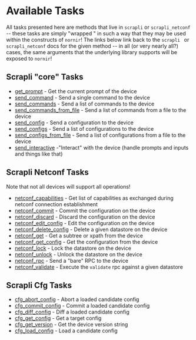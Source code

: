 # Available Tasks

All tasks presented here are methods that live in `scrapli` or `scrapli_netconf` -- these tasks are simply "wrapped
" in such a way that they may be used within the constructs of `nornir`! The links below link back to the `scrapli
` or `scrapli_netconf` docs for the given method -- in all (or very nearly all?) cases, the same arguments that the
 underlying library supports will be exposed to `nornir`!


## Scrapli "core" Tasks

- [get_prompt](https://scrapli.github.io/nornir_scrapli/api_docs/tasks/#get_prompt) - Get the current prompt of the device
- [send_command](https://scrapli.github.io/nornir_scrapli/api_docs/tasks/#send_command) - Send a single command to the device
- [send_commands](https://scrapli.github.io/nornir_scrapli/api_docs/tasks/#send_commands) - Send a list of commands to the device
- [send_commands_from_file](https://scrapli.github.io/nornir_scrapli/api_docs/tasks/#send_commands_from_file) - Send a list of commands from a file to the device
- [send_config](https://scrapli.github.io/nornir_scrapli/api_docs/tasks/#send_config) - Send a configuration to the device
- [send_configs](https://scrapli.github.io/nornir_scrapli/api_docs/tasks/#send_configs) - Send a list of configurations to the device
- [send_configs_from_file](https://scrapli.github.io/nornir_scrapli/api_docs/tasks/#send_configs_from_file) - Send a list of configurations from a file to the device
- [send_interactive](https://scrapli.github.io/nornir_scrapli/api_docs/tasks/#send_interactive) -"Interact" with the device (handle prompts and inputs and things like that)


## Scrapli Netconf Tasks

Note that not all devices will support all operations!

- [netconf_capabilities](https://scrapli.github.io/nornir_scrapli/api_docs/tasks/#netconf_capabilities/) - Get list of capabilities as exchanged during netconf connection establishment
- [netconf_commit](https://scrapli.github.io/nornir_scrapli/api_docs/tasks/#commit) - Commit the configuration on the device
- [netconf_discard](https://scrapli.github.io/nornir_scrapli/api_docs/tasks/#discard) - Discard the configuration on the device
- [netconf_edit_config](https://scrapli.github.io/nornir_scrapli/api_docs/tasks/#edit_config) - Edit the configuration on the device
- [netconf_delete_config](https://scrapli.github.io/nornir_scrapli/api_docs/tasks/#delete_config) - Delete a given datastore on the device
- [netconf_get](https://scrapli.github.io/nornir_scrapli/api_docs/tasks/#get) - Get a subtree or xpath from the device
- [netconf_get_config](https://scrapli.github.io/nornir_scrapli/api_docs/tasks/#get_config) - Get the configuration from the device
- [netconf_lock](https://scrapli.github.io/nornir_scrapli/api_docs/tasks/#lock) - Lock the datastore on the device
- [netconf_unlock](https://scrapli.github.io/nornir_scrapli/api_docs/tasks/#unlock) - Unlock the datastore on the device
- [netconf_rpc](https://scrapli.github.io/nornir_scrapli/api_docs/tasks/#rpc) - Send a "bare" RPC to the device
- [netconf_validate](https://scrapli.github.io/nornir_scrapli/api_docs/tasks/#netconf_validate) - Execute the `validate` rpc against a given datastore


## Scrapli Cfg Tasks

- [cfg_abort_config](https://scrapli.github.io/nornir_scrapli/api_docs/tasks/#cfg_abort_config) - Abort a loaded candidate config
- [cfg_commit_config](https://scrapli.github.io/nornir_scrapli/api_docs/tasks/#cfg_commit_config) - Commit a loaded candidate config
- [cfg_diff_config](https://scrapli.github.io/nornir_scrapli/api_docs/tasks/#cfg_diff_config) - Diff a loaded candidate config
- [cfg_get_config](https://scrapli.github.io/nornir_scrapli/api_docs/tasks/#cfg_get_config) - Get a target config
- [cfg_get_version](https://scrapli.github.io/nornir_scrapli/api_docs/tasks/#cfg_get_version) - Get the device version string
- [cfg_load_config](https://scrapli.github.io/nornir_scrapli/api_docs/tasks/#cfg_load_config) - Load a candidate config
